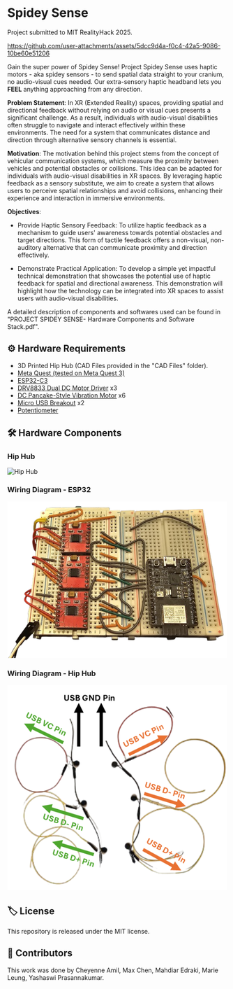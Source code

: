 # Spidey Sense
Project submitted to MIT RealityHack 2025. 

https://github.com/user-attachments/assets/5dcc9d4a-f0c4-42a5-9086-10be60e51206

Gain the super power of Spidey Sense!
Project Spidey Sense uses haptic motors - aka spidey sensors - to send spatial data straight to your cranium, no audio-visual cues needed. Our extra-sensory haptic headband lets you **FEEL** anything approaching from any direction.

**Problem Statement**: In XR (Extended Reality) spaces, providing spatial and directional feedback without relying on audio or visual cues presents a significant challenge. As a result, individuals with audio-visual disabilities often struggle to navigate and interact effectively within these environments. The need for a system that communicates distance and direction through alternative sensory channels is essential.

**Motivation**: The motivation behind this project stems from the concept of vehicular communication systems, which measure the proximity between vehicles and potential obstacles or collisions. This idea can be adapted for individuals with audio-visual disabilities in XR spaces. By leveraging haptic feedback as a sensory substitute, we aim to create a system that allows users to perceive spatial relationships and avoid collisions, enhancing their experience and interaction in immersive environments. 

**Objectives**: 
* Provide Haptic Sensory Feedback: To utilize haptic feedback as a mechanism to guide users' awareness towards potential obstacles and target directions. This form of tactile feedback offers a non-visual, non-auditory alternative that can communicate proximity and direction effectively.

* Demonstrate Practical Application: To develop a simple yet impactful technical demonstration that showcases the potential use of haptic feedback for spatial and directional awareness. This demonstration will highlight how the technology can be integrated into XR spaces to assist users with audio-visual disabilities.

A detailed description of components and softwares used can be found in "PROJECT SPIDEY SENSE- Hardware Components and Software Stack.pdf".

## ⚙️ Hardware Requirements
* 3D Printed Hip Hub (CAD Files provided in the "CAD Files" folder).
* [Meta Quest (tested on Meta Quest 3)](https://www.meta.com/quest/quest-3/)
* [ESP32-C3](https://www.digikey.com/en/products/detail/espressif-systems/ESP32-C3-DEVKITM-1U/15198974?gQT=2)
* [DRV8833 Dual DC Motor Driver](https://electropeak.com/drv8833-dual-motor-driver) x3
* [DC Pancake-Style Vibration Motor](https://www.digikey.com/en/products/detail/adafruit-industries-llc/1201/5353637?gQT=1) x6
* [Micro USB Breakout](https://www.sparkfun.com/sparkfun-microb-usb-breakout.html?gQT=1) x2
* [Potentiometer](https://www.digikey.com/en/products/detail/cts-electrocomponents/026TB32R103B1A1/203780)

## 🛠️ Hardware Components
### Hip Hub
<img src="Images/Circuit Box.gif" alt="Hip Hub" width="50%"/>

### Wiring Diagram - ESP32
<img src="Images/Spidey_circuit.png" alt="Circuit Design" width="\linewidth"/>

### Wiring Diagram - Hip Hub
<img src="Images/Circuit of motors.png" alt="Hip Hub" width="\linewidth"/>

## 🏷️ License
This repository is released under the MIT license.

## 🙏 Contributors
This work was done by Cheyenne Amil, Max Chen, Mahdiar Edraki, Marie Leung, Yashaswi Prasannakumar.
